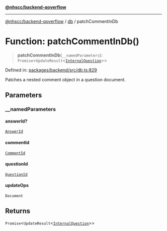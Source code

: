 [**@nhscc/backend-qoverflow**](../../README.md)

***

[@nhscc/backend-qoverflow](../../README.md) / [db](../README.md) / patchCommentInDb

# Function: patchCommentInDb()

> **patchCommentInDb**(`__namedParameters`): `Promise`\<`UpdateResult`\<[`InternalQuestion`](../type-aliases/InternalQuestion.md)\>\>

Defined in: [packages/backend/src/db.ts:829](https://github.com/nhscc/qoverflow.api.hscc.bdpa.org/blob/e58635515aaccbecfff868b37cbae9a64bb762c2/packages/backend/src/db.ts#L829)

Patches a nested comment object in a question document.

## Parameters

### \_\_namedParameters

#### answerId?

[`AnswerId`](../interfaces/AnswerId.md)

#### commentId

[`CommentId`](../interfaces/CommentId.md)

#### questionId

[`QuestionId`](../interfaces/QuestionId.md)

#### updateOps

`Document`

## Returns

`Promise`\<`UpdateResult`\<[`InternalQuestion`](../type-aliases/InternalQuestion.md)\>\>
